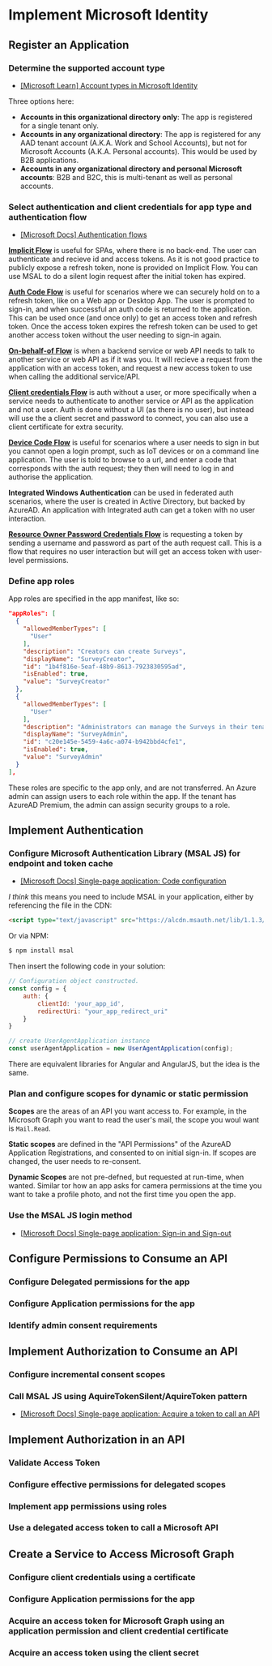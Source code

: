 # Implement Microsoft Identity

## Register an Application

### Determine the supported account type

- [[Microsoft Learn] Account types in Microsoft Identity](https://docs.microsoft.com/en-us/learn/modules/getting-started-identity/4-different-account-types)

Three options here:

- **Accounts in this organizational directory only**: The app is registered for a single tenant only.
- **Accounts in any organizational directory**: The app is registered for any AAD tenant account (A.K.A. Work and School Accounts), but not for Microsoft Accounts (A.K.A. Personal accounts). This would be used by B2B applications.
- **Accounts in any organizational directory and personal Microsoft accounts**: B2B and B2C, this is multi-tenant as well as personal accounts.

### Select authentication and client credentials for app type and authentication flow

- [[Microsoft Docs] Authentication flows](https://docs.microsoft.com/en-us/azure/active-directory/develop/msal-authentication-flows)

**[Implicit Flow](https://docs.microsoft.com/en-us/azure/active-directory/develop/v2-oauth2-implicit-grant-flow)** is useful for SPAs, where there is no back-end. The user can authenticate and recieve id and access tokens. As it is not good practice to publicly expose a refresh token, none is provided on Implicit Flow. You can use MSAL to do a silent login request after the initial token has expired.

**[Auth Code Flow](https://docs.microsoft.com/en-us/azure/active-directory/develop/v2-oauth2-auth-code-flow)** is useful for scenarios where we can securely hold on to a refresh token, like on a Web app or Desktop App. The user is prompted to sign-in, and when successful an auth code is returned to the application. This can be used once (and once only) to get an access token and refresh token. Once the access token expires the refresh token can be used to get another access token without the user needing to sign-in again.

**[On-behalf-of Flow](https://docs.microsoft.com/en-us/azure/active-directory/develop/v2-oauth2-on-behalf-of-flow)** is when a backend service or web API needs to talk to another service or web API as if it was you. It will recieve a request from the application with an access token, and request a new access token to use when calling the additional service/API.

**[Client credentials Flow](https://docs.microsoft.com/en-us/azure/active-directory/develop/v2-oauth2-client-creds-grant-flow)** is auth without a user, or more specifically when a service needs to authenticate to another service or API as the application and not a user. Auth is done without a UI (as there is no user), but instead will use the a client secret and password to connect, you can also use a client certificate for extra security.

**[Device Code Flow](https://docs.microsoft.com/en-us/azure/active-directory/develop/v2-oauth2-device-code)**  is useful for scenarios where a user needs to sign in but you cannot open a login prompt, such as IoT devices or on a command line application. The user is told to browse to a url, and enter a code that corresponds with the auth request; they then will need to log in and authorise the application.

**Integrated Windows Authentication** can be used in federated auth scenarios, where the user is created in Active Directory, but backed by AzureAD. An application with Integrated auth can get a token with no user interaction.

**[Resource Owner Password Credentials Flow](https://docs.microsoft.com/en-us/azure/active-directory/develop/v2-oauth-ropc)** is requesting a token by sending a username and password as part of the auth request call. This is a flow that requires no user interaction but will get an access token with user-level permissions.

### Define app roles

App roles are specified in the app manifest, like so:

```json
"appRoles": [
  {
    "allowedMemberTypes": [
      "User"
    ],
    "description": "Creators can create Surveys",
    "displayName": "SurveyCreator",
    "id": "1b4f816e-5eaf-48b9-8613-7923830595ad",
    "isEnabled": true,
    "value": "SurveyCreator"
  },
  {
    "allowedMemberTypes": [
      "User"
    ],
    "description": "Administrators can manage the Surveys in their tenant",
    "displayName": "SurveyAdmin",
    "id": "c20e145e-5459-4a6c-a074-b942bbd4cfe1",
    "isEnabled": true,
    "value": "SurveyAdmin"
  }
],
```

These roles are specific to the app only, and are not transferred. An Azure admin can assign users to each role within the app. If the tenant has AzureAD Premium, the admin can assign security groups to a role.

## Implement Authentication

### Configure Microsoft Authentication Library (MSAL JS) for endpoint and token cache

- [[Microsoft Docs] Single-page application: Code configuration](https://docs.microsoft.com/en-us/azure/active-directory/develop/scenario-spa-app-configuration)

*I think* this means you need to include MSAL in your application, either by referencing the file in the CDN:

```html
<script type="text/javascript" src="https://alcdn.msauth.net/lib/1.1.3/js/msal.js"></script>
```

Or via NPM:

```bash
$ npm install msal
```

Then insert the following code in your solution:

```javascript
// Configuration object constructed.
const config = {
    auth: {
        clientId: 'your_app_id',
        redirectUri: "your_app_redirect_uri"
    }
}

// create UserAgentApplication instance
const userAgentApplication = new UserAgentApplication(config);
```

There are equivalent libraries for Angular and AngularJS, but the idea is the same.

### Plan and configure scopes for dynamic or static permission

**Scopes** are the areas of an API you want access to. For example, in the Microsoft Graph you want to read the user's mail, the scope you woul want is `Mail.Read`.

**Static scopes** are defined in the "API Permissions" of the AzureAD Application Registrations, and consented to on initial sign-in. If scopes are changed, the user needs to re-consent.

**Dynamic Scopes** are not pre-defned, but requested at run-time, when wanted. Similar tor how an app asks for camera permissions at the time you want to take a profile photo, and not the first time you open the app.

### Use the MSAL JS login method

- [[Microsoft Docs] Single-page application: Sign-in and Sign-out](https://docs.microsoft.com/en-us/azure/active-directory/develop/scenario-spa-sign-in)

## Configure Permissions to Consume an API

### Configure Delegated permissions for the app
### Configure Application permissions for the app
### Identify admin consent requirements


## Implement Authorization to Consume an API

### Configure incremental consent scopes
### Call MSAL JS using AquireTokenSilent/AquireToken pattern

- [[Microsoft Docs] Single-page application: Acquire a token to call an API](https://docs.microsoft.com/en-us/azure/active-directory/develop/scenario-spa-acquire-token)

## Implement Authorization in an API

### Validate Access Token
### Configure effective permissions for delegated scopes
### Implement app permissions using roles
### Use a delegated access token to call a Microsoft API


## Create a Service to Access Microsoft Graph

### Configure client credentials using a certificate
### Configure Application permissions for the app
### Acquire an access token for Microsoft Graph using an application permission and client credential certificate
### Acquire an access token using the client secret

